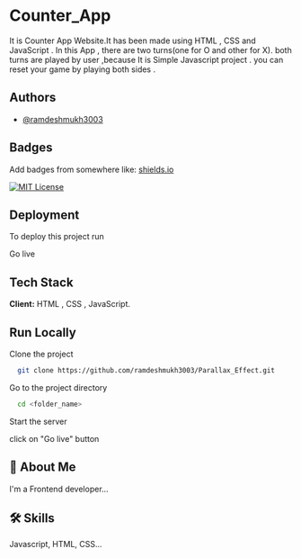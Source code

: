 
# Counter_App

It is Counter App Website.It has been made using HTML , CSS and JavaScript . In this App , there are two turns(one for O and other for X).
both turns are played by user ,because It is Simple Javascript project . you can reset your game by playing both sides . 
 
## Authors

- [@ramdeshmukh3003](https://www.github.com/ramdeshmukh3003)


## Badges

Add badges from somewhere like: [shields.io](https://shields.io/)

[![MIT License](https://img.shields.io/badge/License-MIT-green.svg)](https://choosealicense.com/licenses/mit/)



## Deployment

To deploy this project run

  Go live



## Tech Stack

**Client:** HTML , CSS , JavaScript.




## Run Locally

Clone the project

```bash
  git clone https://github.com/ramdeshmukh3003/Parallax_Effect.git
```

Go to the project directory

```bash
  cd <folder_name>
```



Start the server

  click on "Go live" button 



## 🚀 About Me
I'm a Frontend developer...


## 🛠 Skills
Javascript, HTML, CSS...

